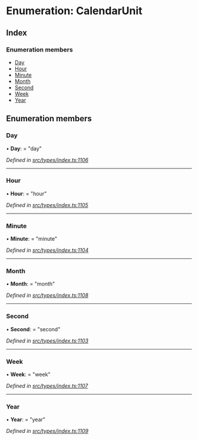 # Enumeration: CalendarUnit

## Index

### Enumeration members

* [Day](calendarunit.md#day)
* [Hour](calendarunit.md#hour)
* [Minute](calendarunit.md#minute)
* [Month](calendarunit.md#month)
* [Second](calendarunit.md#second)
* [Week](calendarunit.md#week)
* [Year](calendarunit.md#year)

## Enumeration members

###  Day

• **Day**: = "day"

*Defined in [src/types/index.ts:1106](https://github.com/PolymathNetwork/polymesh-sdk/blob/44d12f59/src/types/index.ts#L1106)*

___

###  Hour

• **Hour**: = "hour"

*Defined in [src/types/index.ts:1105](https://github.com/PolymathNetwork/polymesh-sdk/blob/44d12f59/src/types/index.ts#L1105)*

___

###  Minute

• **Minute**: = "minute"

*Defined in [src/types/index.ts:1104](https://github.com/PolymathNetwork/polymesh-sdk/blob/44d12f59/src/types/index.ts#L1104)*

___

###  Month

• **Month**: = "month"

*Defined in [src/types/index.ts:1108](https://github.com/PolymathNetwork/polymesh-sdk/blob/44d12f59/src/types/index.ts#L1108)*

___

###  Second

• **Second**: = "second"

*Defined in [src/types/index.ts:1103](https://github.com/PolymathNetwork/polymesh-sdk/blob/44d12f59/src/types/index.ts#L1103)*

___

###  Week

• **Week**: = "week"

*Defined in [src/types/index.ts:1107](https://github.com/PolymathNetwork/polymesh-sdk/blob/44d12f59/src/types/index.ts#L1107)*

___

###  Year

• **Year**: = "year"

*Defined in [src/types/index.ts:1109](https://github.com/PolymathNetwork/polymesh-sdk/blob/44d12f59/src/types/index.ts#L1109)*
